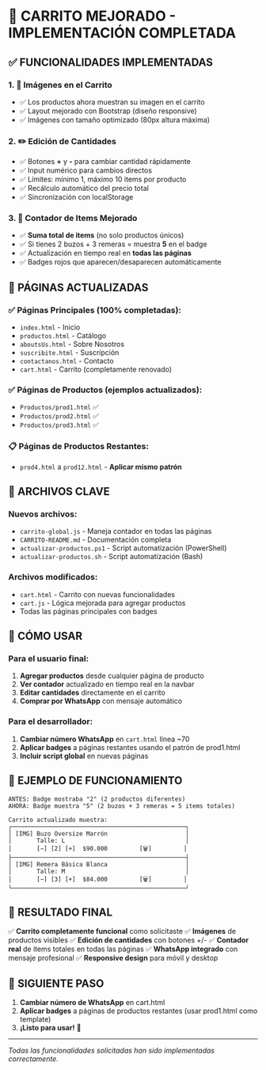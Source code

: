 # 🎉 CARRITO MEJORADO - IMPLEMENTACIÓN COMPLETADA

## ✅ FUNCIONALIDADES IMPLEMENTADAS

### 1. 📸 **Imágenes en el Carrito**
- ✅ Los productos ahora muestran su imagen en el carrito
- ✅ Layout mejorado con Bootstrap (diseño responsive)
- ✅ Imágenes con tamaño optimizado (80px altura máxima)

### 2. ✏️ **Edición de Cantidades**
- ✅ Botones **+** y **-** para cambiar cantidad rápidamente
- ✅ Input numérico para cambios directos
- ✅ Límites: mínimo 1, máximo 10 items por producto
- ✅ Recálculo automático del precio total
- ✅ Sincronización con localStorage

### 3. 🔢 **Contador de Items Mejorado**
- ✅ **Suma total de items** (no solo productos únicos)
- ✅ Si tienes 2 buzos + 3 remeras = muestra **5** en el badge
- ✅ Actualización en tiempo real en **todas las páginas**
- ✅ Badges rojos que aparecen/desaparecen automáticamente

## 📱 **PÁGINAS ACTUALIZADAS**

### ✅ Páginas Principales (100% completadas):
- `index.html` - Inicio
- `productos.html` - Catálogo  
- `aboutsUs.html` - Sobre Nosotros
- `suscribite.html` - Suscripción
- `contactanos.html` - Contacto
- `cart.html` - Carrito (completamente renovado)

### ✅ Páginas de Productos (ejemplos actualizados):
- `Productos/prod1.html` ✅
- `Productos/prod2.html` ✅  
- `Productos/prod3.html` ✅

### 📋 Páginas de Productos Restantes:
- `prod4.html` a `prod12.html` - **Aplicar mismo patrón**

## 🔧 **ARCHIVOS CLAVE**

### Nuevos archivos:
- `carrito-global.js` - Maneja contador en todas las páginas
- `CARRITO-README.md` - Documentación completa
- `actualizar-productos.ps1` - Script automatización (PowerShell)
- `actualizar-productos.sh` - Script automatización (Bash)

### Archivos modificados:
- `cart.html` - Carrito con nuevas funcionalidades
- `cart.js` - Lógica mejorada para agregar productos
- Todas las páginas principales con badges

## 🎯 **CÓMO USAR**

### Para el usuario final:
1. **Agregar productos** desde cualquier página de producto
2. **Ver contador** actualizado en tiempo real en la navbar
3. **Editar cantidades** directamente en el carrito
4. **Comprar por WhatsApp** con mensaje automático

### Para el desarrollador:
1. **Cambiar número WhatsApp** en `cart.html` línea ~70
2. **Aplicar badges** a páginas restantes usando el patrón de prod1.html
3. **Incluir script global** en nuevas páginas

## 📱 **EJEMPLO DE FUNCIONAMIENTO**

```
ANTES: Badge mostraba "2" (2 productos diferentes)
AHORA: Badge muestra "5" (2 buzos + 3 remeras = 5 items totales)

Carrito actualizado muestra:
┌─────────────────────────────────────────────────┐
│ [IMG] Buzo Oversize Marrón                      │
│       Talle: L                                  │
│       [−] [2] [+]  $90.000         [🗑️]         │
├─────────────────────────────────────────────────┤
│ [IMG] Remera Básica Blanca                      │
│       Talle: M                                  │
│       [−] [3] [+]  $84.000         [🗑️]         │
└─────────────────────────────────────────────────┘
```

## 🌟 **RESULTADO FINAL**

✅ **Carrito completamente funcional** como solicitaste
✅ **Imágenes** de productos visibles
✅ **Edición de cantidades** con botones +/-
✅ **Contador real** de items totales en todas las páginas
✅ **WhatsApp integrado** con mensaje profesional
✅ **Responsive design** para móvil y desktop

## 🚀 **SIGUIENTE PASO**

1. **Cambiar número de WhatsApp** en cart.html
2. **Aplicar badges** a páginas de productos restantes (usar prod1.html como template)
3. **¡Listo para usar!** 🎉

---
*Todas las funcionalidades solicitadas han sido implementadas correctamente.*